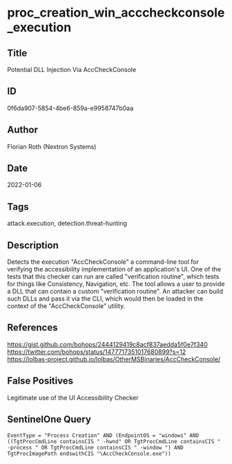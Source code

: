 # proc_creation_win_acccheckconsole_execution

## Title
Potential DLL Injection Via AccCheckConsole

## ID
0f6da907-5854-4be6-859a-e9958747b0aa

## Author
Florian Roth (Nextron Systems)

## Date
2022-01-06

## Tags
attack.execution, detection.threat-hunting

## Description
Detects the execution "AccCheckConsole" a command-line tool for verifying the accessibility implementation of an application's UI.
One of the tests that this checker can run are called "verification routine", which tests for things like Consistency, Navigation, etc.
The tool allows a user to provide a DLL that can contain a custom "verification routine". An attacker can build such DLLs and pass it via the CLI, which would then be loaded in the context of the "AccCheckConsole" utility.


## References
https://gist.github.com/bohops/2444129419c8acf837aedda5f0e7f340
https://twitter.com/bohops/status/1477717351017680899?s=12
https://lolbas-project.github.io/lolbas/OtherMSBinaries/AccCheckConsole/

## False Positives
Legitimate use of the UI Accessibility Checker

## SentinelOne Query
```
EventType = "Process Creation" AND (EndpointOS = "windows" AND ((TgtProcCmdLine containsCIS " -hwnd" OR TgtProcCmdLine containsCIS " -process " OR TgtProcCmdLine containsCIS " -window ") AND TgtProcImagePath endswithCIS "\AccCheckConsole.exe"))

```